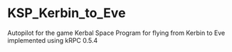 # KSP_Kerbin_to_Eve
Autopilot for the game Kerbal Space Program for flying from Kerbin to Eve implemented using kRPC 0.5.4
